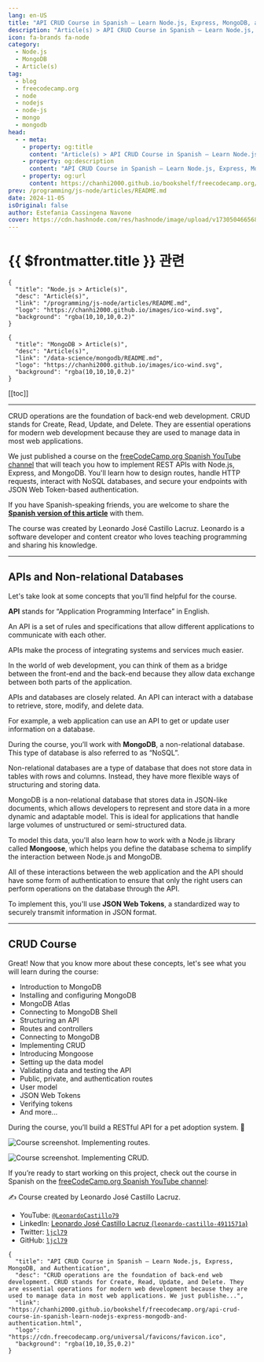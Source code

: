 ```yaml
---
lang: en-US
title: "API CRUD Course in Spanish – Learn Node.js, Express, MongoDB, and Authentication"
description: "Article(s) > API CRUD Course in Spanish – Learn Node.js, Express, MongoDB, and Authentication"
icon: fa-brands fa-node
category:
  - Node.js
  - MongoDB
  - Article(s)
tag:
  - blog
  - freecodecamp.org
  - node
  - nodejs
  - node-js
  - mongo
  - mongodb
head:
  - - meta:
    - property: og:title
      content: "Article(s) > API CRUD Course in Spanish – Learn Node.js, Express, MongoDB, and Authentication"
    - property: og:description
      content: "API CRUD Course in Spanish – Learn Node.js, Express, MongoDB, and Authentication"
    - property: og:url
      content: https://chanhi2000.github.io/bookshelf/freecodecamp.org/api-crud-course-in-spanish-learn-nodejs-express-mongodb-and-authentication.html
prev: /programming/js-node/articles/README.md
date: 2024-11-05
isOriginal: false
author: Estefania Cassingena Navone
cover: https://cdn.hashnode.com/res/hashnode/image/upload/v1730504665686/121585fe-f005-465e-8f2f-9ede7de87d38.png
---
```


# {{ $frontmatter.title }} 관련

```component VPCard
{
  "title": "Node.js > Article(s)",
  "desc": "Article(s)",
  "link": "/programming/js-node/articles/README.md",
  "logo": "https://chanhi2000.github.io/images/ico-wind.svg",
  "background": "rgba(10,10,10,0.2)"
}
```

```component VPCard
{
  "title": "MongoDB > Article(s)",
  "desc": "Article(s)",
  "link": "/data-science/mongodb/README.md",
  "logo": "https://chanhi2000.github.io/images/ico-wind.svg",
  "background": "rgba(10,10,10,0.2)"
}
```

[[toc]]

---

<SiteInfo
  name="API CRUD Course in Spanish – Learn Node.js, Express, MongoDB, and Authentication"
  desc="CRUD operations are the foundation of back-end web development. CRUD stands for Create, Read, Update, and Delete. They are essential operations for modern web development because they are used to manage data in most web applications. We just publishe..."
  url="https://freecodecamp.org/news/api-crud-course-in-spanish-learn-nodejs-express-mongodb-and-authentication"
  logo="https://cdn.freecodecamp.org/universal/favicons/favicon.ico"
  preview="https://cdn.hashnode.com/res/hashnode/image/upload/v1730504665686/121585fe-f005-465e-8f2f-9ede7de87d38.png"/>

CRUD operations are the foundation of back-end web development. CRUD stands for Create, Read, Update, and Delete. They are essential operations for modern web development because they are used to manage data in most web applications.

We just published a course on the [<FontIcon icon="fa-brands fa-free-code-camp"/>freeCodeCamp.org Spanish YouTube channel](https://youtube.com/@freecodecampespanol) that will teach you how to implement REST APIs with Node.js, Express, and MongoDB. You'll learn how to design routes, handle HTTP requests, interact with NoSQL databases, and secure your endpoints with JSON Web Token-based authentication.

If you have Spanish-speaking friends, you are welcome to share the [**Spanish version of this article**](https://freecodecamp.org/espanol/news/curso-api-crud-node-mongodb) with them.

The course was created by Leonardo José Castillo Lacruz. Leonardo is a software developer and content creator who loves teaching programming and sharing his knowledge.

---

## APIs and Non-relational Databases

Let's take look at some concepts that you’ll find helpful for the course.

**API** stands for “Application Programming Interface” in English.

An API is a set of rules and specifications that allow different applications to communicate with each other.

APIs make the process of integrating systems and services much easier.

In the world of web development, you can think of them as a bridge between the front-end and the back-end because they allow data exchange between both parts of the application.

APIs and databases are closely related. An API can interact with a database to retrieve, store, modify, and delete data.

For example, a web application can use an API to get or update user information on a database.

During the course, you’ll work with **MongoDB**, a non-relational database. This type of database is also referred to as “NoSQL”.

Non-relational databases are a type of database that does not store data in tables with rows and columns. Instead, they have more flexible ways of structuring and storing data.

MongoDB is a non-relational database that stores data in JSON-like documents, which allows developers to represent and store data in a more dynamic and adaptable model. This is ideal for applications that handle large volumes of unstructured or semi-structured data.

To model this data, you'll also learn how to work with a Node.js library called **Mongoose**, which helps you define the database schema to simplify the interaction between Node.js and MongoDB.

All of these interactions between the web application and the API should have some form of authentication to ensure that only the right users can perform operations on the database through the API.

To implement this, you'll use **JSON Web Tokens**, a standardized way to securely transmit information in JSON format.

---

## CRUD Course

Great! Now that you know more about these concepts, let's see what you will learn during the course:

- Introduction to MongoDB
- Installing and configuring MongoDB
- MongoDB Atlas
- Connecting to MongoDB Shell
- Structuring an API
- Routes and controllers
- Connecting to MongoDB
- Implementing CRUD
- Introducing Mongoose
- Setting up the data model
- Validating data and testing the API
- Public, private, and authentication routes
- User model
- JSON Web Tokens
- Verifying tokens
- And more...

During the course, you’ll build a RESTful API for a pet adoption system. 🐾

![Course screenshot. Implementing routes.](https://cdn.hashnode.com/res/hashnode/image/upload/v1730379093222/fe12c1d2-bc45-4938-a8f2-b07e6b068d54.png)

![Course screenshot. Implementing CRUD.](https://cdn.hashnode.com/res/hashnode/image/upload/v1730379108002/b85f9232-f63c-461f-8d3e-fdb0494fd5a2.png)

If you’re ready to start working on this project, check out the course in Spanish on the [<FontIcon icon="fa-brands fa-youtube"/>freeCodeCamp.org Spanish YouTube channel](https://youtube.com/freecodecampespanol):

<VidStack src="youtube/Oa5blAV7Fyg" />

✍️ Course created by Leonardo José Castillo Lacruz.

- YouTube: [<FontIcon icon="fa-brands fa-youtube"/>`@LeonardoCastillo79`](https://youtube.com/leonardocastillo79)
- LinkedIn: [Leonardo José Castillo Lacruz (<FontIcon icon="fa-brands fa-linkedin"/>`leonardo-castillo-4911571a`)](https://linkedin.com/in/leonardo-castillo-4911571a/)
- Twitter: [<FontIcon icon="fa-brands fa-x-twitter"/>`ljcl79`](https://x.com/ljcl79)
- GitHub: [<FontIcon icon="iconfont icon-github"/>`ljcl79`](https://github.com/ljcl79)

<!-- TODO: add ARTICLE CARD -->
```component VPCard
{
  "title": "API CRUD Course in Spanish – Learn Node.js, Express, MongoDB, and Authentication",
  "desc": "CRUD operations are the foundation of back-end web development. CRUD stands for Create, Read, Update, and Delete. They are essential operations for modern web development because they are used to manage data in most web applications. We just publishe...",
  "link": "https://chanhi2000.github.io/bookshelf/freecodecamp.org/api-crud-course-in-spanish-learn-nodejs-express-mongodb-and-authentication.html",
  "logo": "https://cdn.freecodecamp.org/universal/favicons/favicon.ico",
  "background": "rgba(10,10,35,0.2)"
}
```
